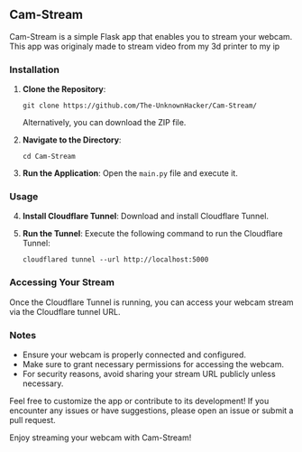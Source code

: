 ## Cam-Stream

Cam-Stream is a simple Flask app that enables you to stream your webcam.
This app was originaly made to stream video from my 3d printer to my ip

### Installation

1. **Clone the Repository**: 
   ```
   git clone https://github.com/The-UnknownHacker/Cam-Stream/
   ```
   Alternatively, you can download the ZIP file.

2. **Navigate to the Directory**: 
   ```
   cd Cam-Stream
   ```

3. **Run the Application**: 
   Open the `main.py` file and execute it.

### Usage

4. **Install Cloudflare Tunnel**: 
   Download and install Cloudflare Tunnel.

5. **Run the Tunnel**: 
   Execute the following command to run the Cloudflare Tunnel:
   ```
   cloudflared tunnel --url http://localhost:5000
   ```

### Accessing Your Stream

Once the Cloudflare Tunnel is running, you can access your webcam stream via the Cloudflare tunnel URL.

### Notes

- Ensure your webcam is properly connected and configured.
- Make sure to grant necessary permissions for accessing the webcam.
- For security reasons, avoid sharing your stream URL publicly unless necessary.

Feel free to customize the app or contribute to its development! If you encounter any issues or have suggestions, please open an issue or submit a pull request.

Enjoy streaming your webcam with Cam-Stream!
